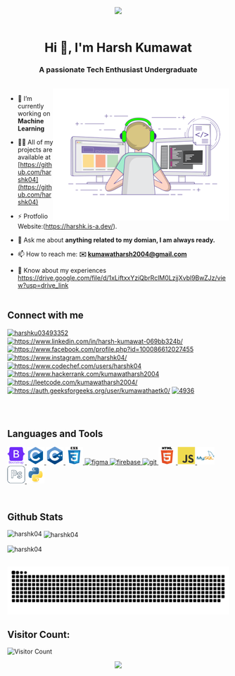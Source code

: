 
<p align="center">
<img src="https://user-images.githubusercontent.com/74038190/213910845-af37a709-8995-40d6-be59-724526e3c3d7.gif" width="900">
<br><br>
</p>
<h1 align="center">Hi 👋, I'm Harsh Kumawat</h1>
<h3 align="center">A passionate Tech Enthusiast Undergraduate</h3>
<br/>
<img align="right" alt="Coding" width="400" src="https://raw.githubusercontent.com/devSouvik/devSouvik/master/gif3.gif">

- 🔭 I’m currently working on **Machine Learning**

- 👨‍💻 All of my projects are available at [https://github.com/harshk04](https://github.com/harshk04)

- ⚡ Protfolio Website:(https://harshk.is-a.dev/).
- 💬 Ask me about **anything related to my domian, I am always ready.**

- 📫 How to reach me: **✉️ kumawatharsh2004@gmail.com**

- 📄 Know about my experiences [https://drive.google.com/file/d/1xLiftxxYziQbrRclM0LzjjXvbl9BwZJz/view?usp=drive_link
](https://drive.google.com/drive/folders/13ei8glkirfzSDpgC9J1Hg6iRFzlukhKK?usp=sharing)
<br/><br/>
## Connect with me  
<p align="left">
  
<a href="https://twitter.com/harshku03493352" target="blank"><img align="center" src="https://raw.githubusercontent.com/rahuldkjain/github-profile-readme-generator/master/src/images/icons/Social/twitter.svg" alt="harshku03493352" height="30" width="40" /></a>  <a href="https://www.linkedin.com/in/harsh-kumawat-069bb324b/" target="blank"><img align="center" src="https://raw.githubusercontent.com/rahuldkjain/github-profile-readme-generator/master/src/images/icons/Social/linked-in-alt.svg" alt="https://www.linkedin.com/in/harsh-kumawat-069bb324b/" height="30" width="40" /></a>  <a href="https://www.facebook.com/profile.php?id=100086612027455" target="blank"><img align="center" src="https://raw.githubusercontent.com/rahuldkjain/github-profile-readme-generator/master/src/images/icons/Social/facebook.svg" alt="https://www.facebook.com/profile.php?id=100086612027455" height="30" width="40" /></a>  <a href="https://www.instagram.com/harshk04/" target="blank"><img align="center" src="https://raw.githubusercontent.com/rahuldkjain/github-profile-readme-generator/master/src/images/icons/Social/instagram.svg" alt="https://www.instagram.com/harshk04/" height="30" width="40" /></a>  <a href="https://www.codechef.com/users/harshk04" target="blank"><img align="center" src="https://cdn.jsdelivr.net/npm/simple-icons@3.1.0/icons/codechef.svg" alt="https://www.codechef.com/users/harshk04" height="30" width="40" /></a>  <a href="https://www.hackerrank.com/kumawatharsh2004" target="blank"><img align="center" src="https://raw.githubusercontent.com/rahuldkjain/github-profile-readme-generator/master/src/images/icons/Social/hackerrank.svg" alt="https://www.hackerrank.com/kumawatharsh2004" height="30" width="40" /></a>  <a href="https://leetcode.com/kumawatharsh2004/" target="blank"><img align="center" src="https://raw.githubusercontent.com/rahuldkjain/github-profile-readme-generator/master/src/images/icons/Social/leet-code.svg" alt="https://leetcode.com/kumawatharsh2004/" height="30" width="40" /></a>  <a href="https://auth.geeksforgeeks.org/user/kumawathaetk0/" target="blank"><img align="center" src="https://raw.githubusercontent.com/rahuldkjain/github-profile-readme-generator/master/src/images/icons/Social/geeks-for-geeks.svg" alt="https://auth.geeksforgeeks.org/user/kumawathaetk0/" height="30" width="40" /></a>  <a href="https://discord.gg/4936" target="blank"><img align="center" src="https://raw.githubusercontent.com/rahuldkjain/github-profile-readme-generator/master/src/images/icons/Social/discord.svg" alt="4936" height="30" width="40" /></a>
</p>
<br/><br/>

## Languages and Tools  
<p align="left"> <a href="https://getbootstrap.com" target="_blank" rel="noreferrer"> <img src="https://raw.githubusercontent.com/devicons/devicon/master/icons/bootstrap/bootstrap-plain-wordmark.svg" alt="bootstrap" width="40" height="40"/> </a>  <a href="https://www.cprogramming.com/" target="_blank" rel="noreferrer"> <img src="https://raw.githubusercontent.com/devicons/devicon/master/icons/c/c-original.svg" alt="c" width="40" height="40"/> </a> <a href="https://www.w3schools.com/cpp/" target="_blank" rel="noreferrer"> <img src="https://raw.githubusercontent.com/devicons/devicon/master/icons/cplusplus/cplusplus-original.svg" alt="cplusplus" width="40" height="40"/> </a> <a href="https://www.w3schools.com/css/" target="_blank" rel="noreferrer"> <img src="https://raw.githubusercontent.com/devicons/devicon/master/icons/css3/css3-original-wordmark.svg" alt="css3" width="40" height="40"/> </a> <a href="https://www.figma.com/" target="_blank" rel="noreferrer"> <img src="https://www.vectorlogo.zone/logos/figma/figma-icon.svg" alt="figma" width="40" height="40"/> </a> <a href="https://firebase.google.com/" target="_blank" rel="noreferrer"> <img src="https://www.vectorlogo.zone/logos/firebase/firebase-icon.svg" alt="firebase" width="40" height="40"/> </a> <a href="https://git-scm.com/" target="_blank" rel="noreferrer"> <img src="https://www.vectorlogo.zone/logos/git-scm/git-scm-icon.svg" alt="git" width="40" height="40"/> </a>  <a href="https://www.w3.org/html/" target="_blank" rel="noreferrer"> <img src="https://raw.githubusercontent.com/devicons/devicon/master/icons/html5/html5-original-wordmark.svg" alt="html5" width="40" height="40"/> </a> <a href="https://developer.mozilla.org/en-US/docs/Web/JavaScript" target="_blank" rel="noreferrer"> <img src="https://raw.githubusercontent.com/devicons/devicon/master/icons/javascript/javascript-original.svg" alt="javascript" width="40" height="40"/> </a> <a href="https://www.mysql.com/" target="_blank" rel="noreferrer"> <img src="https://raw.githubusercontent.com/devicons/devicon/master/icons/mysql/mysql-original-wordmark.svg" alt="mysql" width="40" height="40"/> </a> <a href="https://www.photoshop.com/en" target="_blank" rel="noreferrer"> <img src="https://raw.githubusercontent.com/devicons/devicon/master/icons/photoshop/photoshop-line.svg" alt="photoshop" width="40" height="40"/> </a> <a href="https://www.python.org" target="_blank" rel="noreferrer"> <img src="https://raw.githubusercontent.com/devicons/devicon/master/icons/python/python-original.svg" alt="python" width="40" height="40"/> </a> </p>
<br/>

## Github Stats
<p><img align="left" src="https://github-readme-stats.vercel.app/api/top-langs?username=harshk04&theme=dark&show_icons=true&locale=en&layout=compact" alt="harshk04" /></p>
<p>&nbsp;<img align="center" src="https://github-readme-stats.vercel.app/api?username=harshk04&theme=dark&show_icons=true&locale=en" alt="harshk04" /></p>

<p><img align="center" src="https://github-readme-streak-stats.herokuapp.com/?user=harshk04&theme=dark&" alt="harshk04" /></p>
<br/>
<picture>
  <source
    media="(prefers-color-scheme: dark)"
    srcset="
      https://raw.githubusercontent.com/platane/snk/output/github-contribution-grid-snake-dark.svg
    "
  />
  <source
    media="(prefers-color-scheme: light)"
    srcset="
      https://raw.githubusercontent.com/platane/snk/output/github-contribution-grid-snake.svg
    "
  />
  <img
    alt="github contribution grid snake animation"
    src="https://raw.githubusercontent.com/platane/snk/output/github-contribution-grid-snake.svg"
  />
</picture>

## Visitor Count:

![Visitor Count](https://profile-counter.glitch.me/harshk04/count.svg)

<div align="center"><img src=http://ForTheBadge.com/images/badges/built-with-love.svg />


